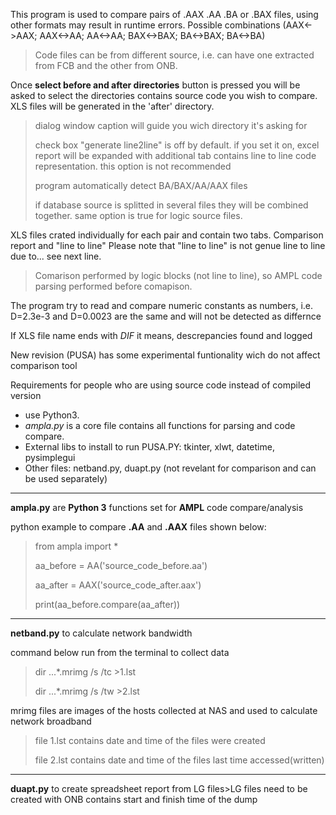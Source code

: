 
This program is used to compare pairs of .AAX .AA .BA or .BAX files, using other formats may result in runtime errors. 
Possible combinations (AAX<->AAX; AAX<->AA; AA<->AA; BAX<->BAX; BA<->BAX; BA<->BA)							
	
>Code files can be from different source, i.e. can have one extracted from FCB and the other from ONB.

Once **select before and after directories** button is pressed you will be asked to select the directories contains source code you wish to compare. XLS files will be generated in the 'after' directory.
>dialog window caption will guide you wich directory it's asking for
>
>check box "generate line2line" is off by default. if you set it on, excel report will be expanded with additional tab contains line to line code representation. this option is not recommended
>
>program automatically detect BA/BAX/AA/AAX files
>
>if database source is splitted in several files they will be combined together. same option is true for logic source files.

XLS files crated individually for each pair and contain two tabs. Comparison report and "line to line"
Please note that "line to line" is not genue line to line due to... see next line.

> Comarison performed by logic blocks (not line to line), so AMPL code parsing performed before comapison.

The program try to read and compare numeric constants as numbers, i.e. D=2.3e-3 and D=0.0023 are the same and will not be detected as differnce

If XLS file name ends with *DIF* it means, descrepancies found and logged

New revision (PUSA) has some experimental funtionality wich do not affect comparison tool

Requirements for people who are using source code instead of compiled version 
* use Python3.
* *ampla.py* is a core file contains all functions for parsing and code compare.
* External libs to install to run PUSA.PY: tkinter, xlwt, datetime, pysimplegui
* Other files: netband.py, duapt.py (not revelant for comparison and can be used separately)
---
**ampla.py** are **Python 3** functions set for **AMPL** code compare/analysis

python example to compare **.AA** and **.AAX** files shown below:

>from ampla import *
>
>aa_before = AA('source_code_before.aa')
>
>aa_after = AAX('source_code_after.aax')
>
>print(aa_before.compare(aa_after))

---

**netband.py** to calculate network bandwidth

command below run from the terminal to collect data
>dir ...\*.mrimg /s /tc >1.lst
>
>dir ...\*.mrimg /s /tw >2.lst

mrimg files are images of the hosts collected at NAS and used to calculate network broadband
>file 1.lst contains date and time of the files were created
>
>file 2.lst contains date and time of the files last time accessed(written)
---
**duapt.py** to create spreadsheet report from LG files>LG files need to be created with ONB contains start and finish time of the dump

